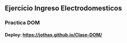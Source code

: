 ## Ejercicio Ingreso Electrodomesticos
### Practica DOM

#### Deploy: https://jothas.github.io/Clase-DOM/
